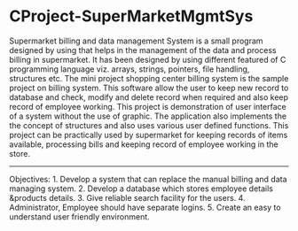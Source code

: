 # CProject-SuperMarketMgmtSys
Supermarket billing and data management System is a small program designed by using that helps in the management of the data and process billing in supermarket. It has been designed by using different featured of C programming language viz. arrays, strings, pointers, file handling, structures etc. The mini project shopping center billing system is the sample project on billing system. This software allow the user to keep new record to database and check, modify and delete record when required and also keep record of employee working. This project is demonstration of user interface of a system without the use of graphic. The application also implements the the concept of structures and also uses various user defined functions.   This project can be practically used by supermarket for keeping records of items available, processing bills and keeping record of employee working in the store.
<hr>
Objectives:
1. Develop a system that can replace the manual billing and data  managing system. 
2. Develop a database which stores employee details &products  details. 
3. Give reliable search  facility for the users.
4. Administrator, Employee should have separate logins.
5. Create an easy to understand user friendly environment.




